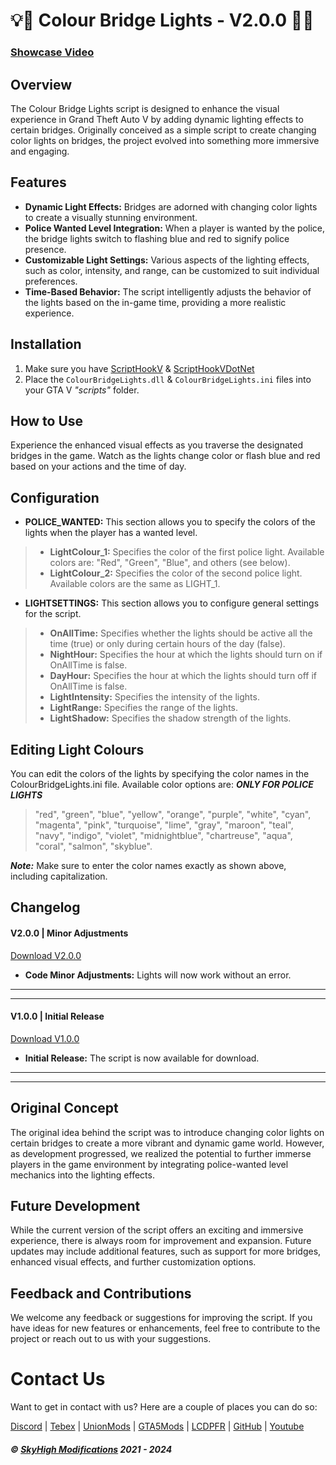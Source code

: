 # 💡🌉 Colour Bridge Lights - V2.0.0 🌉💡

### [Showcase Video](https://youtu.be/qxih62hg4pQ)

## Overview

The Colour Bridge Lights script is designed to enhance the visual experience in Grand Theft Auto V by adding dynamic lighting effects to certain bridges. Originally conceived as a simple script to create changing color lights on bridges, the project evolved into something more immersive and engaging.

## Features

- **Dynamic Light Effects:** Bridges are adorned with changing color lights to create a visually stunning environment.
- **Police Wanted Level Integration:** When a player is wanted by the police, the bridge lights switch to flashing blue and red to signify police presence.
- **Customizable Light Settings:** Various aspects of the lighting effects, such as color, intensity, and range, can be customized to suit individual preferences.
- **Time-Based Behavior:** The script intelligently adjusts the behavior of the lights based on the in-game time, providing a more realistic experience.

## Installation

1. Make sure you have [ScriptHookV](http://www.dev-c.com/gtav/scripthookv/) & [ScriptHookVDotNet](https://github.com/scripthookvdotnet/scripthookvdotnet)
2. Place the `ColourBridgeLights.dll` & `ColourBridgeLights.ini` files into your GTA V *"scripts"* folder.

## How to Use
Experience the enhanced visual effects as you traverse the designated bridges in the game. Watch as the lights change color or flash blue and red based on your actions and the time of day.

## Configuration

- **POLICE_WANTED:** This section allows you to specify the colors of the lights when the player has a wanted level.

> - **LightColour_1:** Specifies the color of the first police light. Available colors are: "Red", "Green", "Blue", and others (see below).
> - **LightColour_2:** Specifies the color of the second police light. Available colors are the same as LIGHT_1.

- **LIGHTSETTINGS:** This section allows you to configure general settings for the script.

> - **OnAllTime:** Specifies whether the lights should be active all the time (true) or only during certain hours of the day (false).
> - **NightHour:** Specifies the hour at which the lights should turn on if OnAllTime is false.
> - **DayHour:** Specifies the hour at which the lights should turn off if OnAllTime is false.
> - **LightIntensity:** Specifies the intensity of the lights.
> - **LightRange:** Specifies the range of the lights.
> - **LightShadow:** Specifies the shadow strength of the lights.

## Editing Light Colours
You can edit the colors of the lights by specifying the color names in the ColourBridgeLights.ini file. Available color options are: ***ONLY FOR POLICE LIGHTS***

 > "red", "green", "blue", "yellow", "orange", "purple", "white", "cyan", "magenta", "pink", "turquoise", "lime", "gray", "maroon", "teal", "navy", "indigo", "violet", "midnightblue", "chartreuse", "aqua", "coral", "salmon", "skyblue".

***Note:***
Make sure to enter the color names exactly as shown above, including capitalization.

## Changelog

#### V2.0.0 | Minor Adjustments
[Download V2.0.0](https://github.com/SkyHighModifications/ColourBridgeLights/releases/tag/2.0.0)
- **Code Minor Adjustments:** Lights will now work without an error.
---
---
#### V1.0.0 | Initial Release
[Download V1.0.0](https://github.com/SkyHighModifications/ColourBridgeLights/releases/tag/1.0.0)
- **Initial Release:** The script is now available for download.
---
---

## Original Concept
The original idea behind the script was to introduce changing color lights on certain bridges to create a more vibrant and dynamic game world. However, as development progressed, we realized the potential to further immerse players in the game environment by integrating police-wanted level mechanics into the lighting effects.

## Future Development
While the current version of the script offers an exciting and immersive experience, there is always room for improvement and expansion. Future updates may include additional features, such as support for more bridges, enhanced visual effects, and further customization options.

## Feedback and Contributions
We welcome any feedback or suggestions for improving the script. If you have ideas for new features or enhancements, feel free to contribute to the project or reach out to us with your suggestions.

# Contact Us
Want to get in contact with us? Here are a couple of places you can do so:

[Discord](https://discord.gg/tKQgdQuJYF) | [Tebex](https://skyhigh-modifications.tebex.io/) | [UnionMods](https://unionmods.com/viewauthor?author=592) | [GTA5Mods](https://www.gta5-mods.com/users/BerkshireMods) | [LCDPFR](https://www.lcpdfr.com/profile/465231-skyhigh-modifications/) | [GitHub](https://github.com/SkyHighModifications) | [Youtube](https://www.youtube.com/@SkyHighModifications)

##### © [SkyHigh Modifications](https://discord.gg/tKQgdQuJYF) 2021 - 2024
